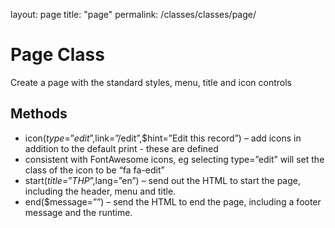 layout: page
title: "page"
permalink: /classes/classes/page/

# Page Class

Create a page with the standard styles, menu, title and icon controls

## Methods

* icon($type=”edit”,$link=”/edit”,$hint=”Edit this record”) – add icons in addition to the default print - these are defined 
* consistent with FontAwesome icons, eg selecting type=”edit” will set the class of the icon to be “fa fa-edit”
* start($title=”THP”,$lang=”en”) – send out the HTML to start the page, including the header, menu and title.
* end($message=””) – send the HTML to end the page, including a footer message and the runtime.